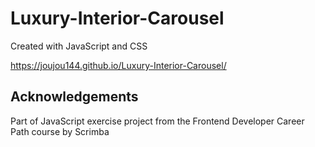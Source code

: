 # Luxury-Interior-Carousel
Created with JavaScript and CSS

https://joujou144.github.io/Luxury-Interior-Carousel/
## Acknowledgements
Part of JavaScript exercise project from the Frontend Developer Career Path course by Scrimba
